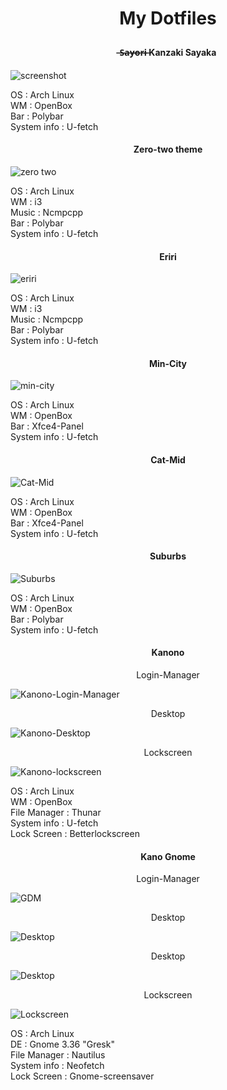 # <p align="center"> <b> My Dotfiles  </b> </p>  
#### <p align="center">  ̶S̶a̶y̶o̶r̶i̶ Kanzaki Sayaka </p>    

![screenshot](https://raw.githubusercontent.com/JustHumanz/dotfiles/master/Kanzaki%20Sayaka/scrot.png)

OS  : Arch Linux  
WM  : OpenBox  
Bar : Polybar  
System info : U-fetch  
#### <p align="center"> Zero-two theme </p>  

![zero two](https://raw.githubusercontent.com/JustHumanz/dotfiles/master/Zero-two/i3/Screenshot.png)  

OS  : Arch Linux  
WM  : i3  
Music : Ncmpcpp  
Bar : Polybar  
System info : U-fetch  
#### <p align="center"> Eriri </p>

![eriri](https://raw.githubusercontent.com/JustHumanz/dotfiles/master/Eriri/ss.png)  

OS  : Arch Linux  
WM  : i3   
Music : Ncmpcpp  
Bar : Polybar  
System info : U-fetch  
#### <p align="center"> Min-City </p>  

![min-city](https://raw.githubusercontent.com/JustHumanz/dotfiles/master/Min-city/back.png)  

OS  : Arch Linux  
WM  : OpenBox  
Bar : Xfce4-Panel  
System info : U-fetch  
#### <p align="center"> Cat-Mid </p>  

![Cat-Mid](https://raw.githubusercontent.com/JustHumanz/dotfiles/master/Cat-mid/scrot.png)  

OS  : Arch Linux  
WM  : OpenBox  
Bar : Xfce4-Panel  
System info : U-fetch  
#### <p align="center"> Suburbs </p>  

![Suburbs](https://raw.githubusercontent.com/JustHumanz/dotfiles/master/Suburbs/wall.png)  

OS  : Arch Linux  
WM  : OpenBox  
Bar : Polybar  
System info : U-fetch  

#### <p align='center'> Kanono </p>
<p align='center'> Login-Manager </p>

![Kanono-Login-Manager](https://raw.githubusercontent.com/JustHumanz/dotfiles/master/Kanono/Img/sc1.png)

<p align='center'> Desktop </p>

![Kanono-Desktop](https://raw.githubusercontent.com/JustHumanz/dotfiles/master/Kanono/Img/sc2.png)

<p align='center'> Lockscreen </p>

![Kanono-lockscreen](https://raw.githubusercontent.com/JustHumanz/dotfiles/master/Kanono/Img/sc3.png)

OS  : Arch Linux  
WM  : OpenBox  
File Manager : Thunar  
System info : U-fetch  
Lock Screen : Betterlockscreen

#### <p align='center'> Kano Gnome </p>
<p align='center'> Login-Manager </p>

![GDM](https://raw.githubusercontent.com/JustHumanz/dotfiles/master/Kano_Gnome/img/GDM.png)

<p align='center'> Desktop </p>

![Desktop](https://raw.githubusercontent.com/JustHumanz/dotfiles/master/Kanono/img/Desktop_1.png)

<p align='center'> Desktop </p>

![Desktop](https://raw.githubusercontent.com/JustHumanz/dotfiles/master/Kanono/img/Desktop_2.png)

<p align='center'> Lockscreen </p>

![Lockscreen](https://raw.githubusercontent.com/JustHumanz/dotfiles/master/Kanono/img/Lockscreen.png)

OS  : Arch Linux  
DE  : Gnome 3.36 "Gresk"  
File Manager : Nautilus  
System info : Neofetch  
Lock Screen : Gnome-screensaver
